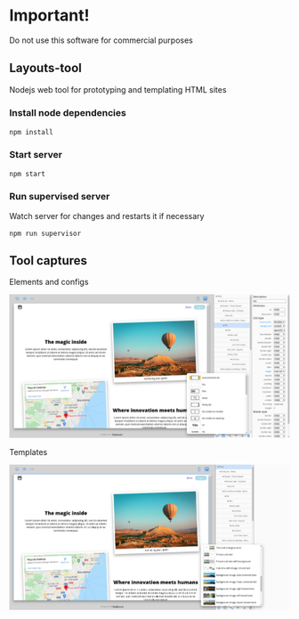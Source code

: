 # Important!

Do not use this software for commercial purposes

## Layouts-tool

Nodejs web tool for prototyping and templating HTML sites

### Install node dependencies

```
npm install
```

### Start server

```
npm start
```

### Run supervised server

Watch server for changes and restarts it if necessary

```
npm run supervisor
```

## Tool captures

Elements and configs

![Elements](public/tool/images/toolPreview0.png)

Templates

![Templates](public/tool/images/toolPreview1.png)

